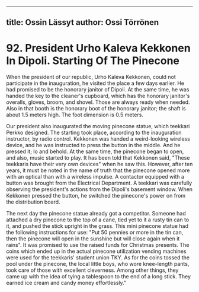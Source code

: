 
---
title: Ossin Lässyt
author: Ossi Törrönen
---

    
# 92. President Urho Kaleva Kekkonen In Dipoli. Starting Of The Pinecone

When the president of our republic, Urho Kaleva Kekkonen, could not participate in the inauguration, he visited the place a few days earlier. He had promised to be the honorary janitor of Dipoli. At the same time, he was handed the key to the cleaner's cupboard, which has the honorary janitor's overalls, gloves, broom, and shovel. Those are always ready when needed. Also in that booth is the honorary boot of the honorary janitor; the shaft is about 1.5 meters high. The foot dimension is 0.5 meters.

Our president also inaugurated the moving pinecone statue, which teekkari Perkko designed. The starting took place, according to the inauguration instructor, by radio control. Kekkonen was handed a weird-looking wireless device, and he was instructed to press the button in the middle. And he pressed it; lo and behold. At the same time, the pinecone began to open, and also, music started to play. It has been told that Kekkonen said, "These teekkaris have their very own devices" when he saw this. However, after ten years, it must be noted in the name of truth that the pinecone opened more with an optical than with a wireless impulse. A contactor equipped with a button was brought from the Electrical Department. A teekkari was carefully observing the president's actions from the Dipoli's basement window. When Kekkonen pressed the button, he switched the pinecone's power on from the distribution board.

The next day the pinecone statue already got a competitor. Someone had attached a dry pinecone to the top of a cane, tied yet to it a rusty tin can to it, and pushed the stick upright in the grass. This mini pinecone statue had the following instructions for use: "Put 50 pennies or more in the tin can, then the pinecone will open in the sunshine but will close again when it rains". It was promised to use the raised funds for Christmas presents. The coins which ended up in the actual pinecone utilization vending machines were used for the teekkaris' student union TKY. As for the coins tossed the pool under the pinecone, the local little boys, who wore knee-length pants, took care of those with excellent cleverness. Among other things, they came up with the idea of tying a tablespoon to the end of a long stick. They earned ice cream and candy money effortlessly."
